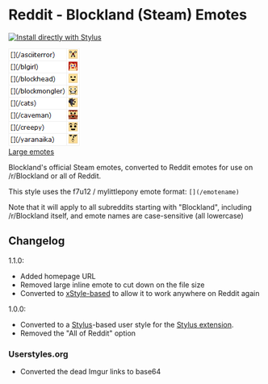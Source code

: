 # Reddit - Blockland (Steam) Emotes

[![Install directly with Stylus](https://img.shields.io/badge/Install%20directly%20with-Stylus-00adad.svg)](https://raw.githubusercontent.com/dargereldren/userstyles/master/Reddit%20-%20Blockland%20(Steam)%20Emotes/reddit-blockland-steam-emotes.user.css)

![With the style applied](101916_after.png)  
[Large emotes](101916_additional_11195.png)

Blockland's official Steam emotes, converted to Reddit emotes for use on /r/Blockland or all of Reddit.

This style uses the f7u12 / mylittlepony emote format: `[](/emotename)`

Note that it will apply to all subreddits starting with "Blockland", including /r/Blockland itself, and emote names are case-sensitive (all lowercase)

## Changelog

1.1.0: 
- Added homepage URL
- Removed large inline emote to cut down on the file size
- Converted to [xStyle-based](https://github.com/openstyles/stylus/wiki/Usercss#xstyle-compatibility) to allow it to work anywhere on Reddit again

1.0.0: 
- Converted to a [Stylus](http://stylus-lang.com/)-based user style for the [Stylus extension](http://add0n.com/stylus.html).
- Removed the "All of Reddit" option

### Userstyles.org

- Converted the dead Imgur links to base64
